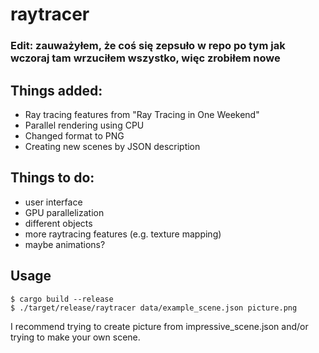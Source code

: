 # raytracer

### Edit: zauważyłem, że coś się zepsuło w repo po tym jak wczoraj tam wrzuciłem wszystko, więc zrobiłem nowe

## Things added:

- Ray tracing features from "Ray Tracing in One Weekend"
- Parallel rendering using CPU
- Changed format to PNG
- Creating new scenes by JSON description

## Things to do:

- user interface
- GPU parallelization
- different objects
- more raytracing features (e.g. texture mapping)
- maybe animations?

## Usage
```
$ cargo build --release
$ ./target/release/raytracer data/example_scene.json picture.png
```
I recommend trying to create picture from impressive_scene.json and/or trying to make your own scene.
